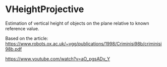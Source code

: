# VHeightProjective
Estimation of vertical height of objects on the plane relative to known reference value.

Based on the article: https://www.robots.ox.ac.uk/~vgg/publications/1998/Criminisi98b/criminisi98b.pdf

https://www.youtube.com/watch?v=aO_pgsADv_Y

